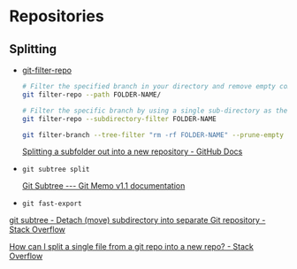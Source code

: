 # Repositories
## Splitting
- [git-filter-repo](Commits.md#rewriting-history)

  ```sh
  # Filter the specified branch in your directory and remove empty commits
  git filter-repo --path FOLDER-NAME/

  # Filter the specific branch by using a single sub-directory as the root for the new repository
  git filter-repo --subdirectory-filter FOLDER-NAME

  git filter-branch --tree-filter "rm -rf FOLDER-NAME" --prune-empty HEAD
  ```
  [Splitting a subfolder out into a new repository - GitHub Docs](https://docs.github.com/en/get-started/using-git/splitting-a-subfolder-out-into-a-new-repository)

- `git subtree split`

  [Git Subtree --- Git Memo v1.1 documentation](https://git-memo.readthedocs.io/en/latest/subtree.html)

- `git fast-export`

[git subtree - Detach (move) subdirectory into separate Git repository - Stack Overflow](https://stackoverflow.com/questions/359424/detach-move-subdirectory-into-separate-git-repository)

[How can I split a single file from a git repo into a new repo? - Stack Overflow](https://stackoverflow.com/questions/39479154/how-can-i-split-a-single-file-from-a-git-repo-into-a-new-repo)
